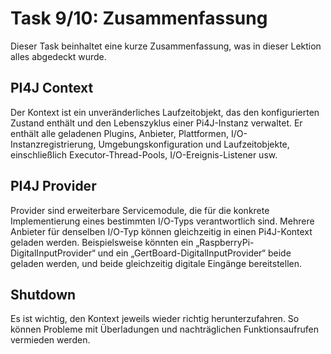 # Task 9/10: Zusammenfassung
Dieser Task beinhaltet eine kurze Zusammenfassung, was in dieser Lektion alles abgedeckt wurde.

## PI4J Context
Der Kontext ist ein unveränderliches Laufzeitobjekt, das den konfigurierten Zustand enthält und den Lebenszyklus einer 
Pi4J-Instanz verwaltet. Er enthält alle geladenen Plugins, Anbieter, Plattformen, I/O-Instanzregistrierung, 
Umgebungskonfiguration und Laufzeitobjekte, einschließlich Executor-Thread-Pools, I/O-Ereignis-Listener usw.

## PI4J Provider
Provider sind erweiterbare Servicemodule, die für die konkrete Implementierung eines bestimmten I/O-Typs verantwortlich 
sind. Mehrere Anbieter für denselben I/O-Typ können gleichzeitig in einen Pi4J-Kontext geladen werden. Beispielsweise 
könnten ein „RaspberryPi-DigitalInputProvider“ und ein „GertBoard-DigitalInputProvider“ beide geladen werden, und beide 
gleichzeitig digitale Eingänge bereitstellen.

## Shutdown
Es ist wichtig, den Kontext jeweils wieder richtig herunterzufahren. So können Probleme mit Überladungen und nachträglichen 
Funktionsaufrufen vermieden werden.